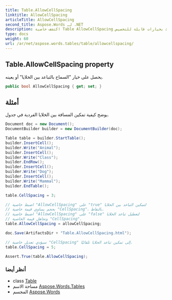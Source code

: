 ```yaml
---
title: Table.AllowCellSpacing
linktitle: AllowCellSpacing
articleTitle: AllowCellSpacing
second_title: Aspose.Words لـ .NET
description: اكتشف خاصية Table AllowCellSpacing لإدارة مسافات الخلايا بسهولة في تخطيطاتك. حسّن تصميمك بخيارات قابلة للتخصيص!
type: docs
weight: 60
url: /ar/net/aspose.words.tables/table/allowcellspacing/
---
```

## Table.AllowCellSpacing property

يحصل على خيار "السماح بالتباعد بين الخلايا" أو يعينه.

```csharp
public bool AllowCellSpacing { get; set; }
```

## أمثلة

يوضح كيفية تمكين المسافة بين الخلايا الفردية في جدول.

```csharp
Document doc = new Document();
DocumentBuilder builder = new DocumentBuilder(doc);

Table table = builder.StartTable();
builder.InsertCell();
builder.Write("Animal");
builder.InsertCell();
builder.Write("Class");
builder.EndRow();
builder.InsertCell();
builder.Write("Dog");
builder.InsertCell();
builder.Write("Mammal");
builder.EndTable();

table.CellSpacing = 3;

// اضبط خاصية "AllowCellSpacing" على "true" لتمكين التباعد بين الخلايا
// بحجم يساوي قيمة خاصية "CellSpacing"، بالنقاط.
// اضبط خاصية "AllowCellSpacing" على "false" لتعطيل تباعد الخلايا
// وتجاهل قيمة الخاصية "CellSpacing".
table.AllowCellSpacing = allowCellSpacing;

doc.Save(ArtifactsDir + "Table.AllowCellSpacing.html");

// سيؤدي تعديل خاصية "CellSpacing" إلى تمكين تباعد الخلايا تلقائيًا.
table.CellSpacing = 5;

Assert.True(table.AllowCellSpacing);
```

### أنظر أيضا

* class [Table](../)
* مساحة الاسم [Aspose.Words.Tables](../../../aspose.words.tables/)
* المجسم [Aspose.Words](../../../)
